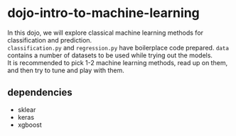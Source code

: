 # dojo-intro-to-machine-learning

In this dojo, we will explore classical machine learning methods for classification and prediction.  
`classification.py` and `regression.py` have boilerplace code prepared. `data` contains 
a number of datasets to be used while trying out the models.  
It is recommended to pick 1-2 machine learning methods, read up on them, and then 
try to tune and play with them.

## dependencies

- sklear
- keras
- xgboost
